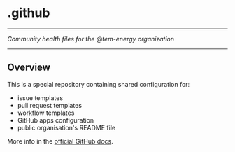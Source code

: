 # .github

---

*Community health files for the @tem-energy organization*

---

## Overview

This is a special repository containing shared configuration for:
- issue templates
- pull request templates
- workflow templates
- GitHub apps configuration
- public organisation's README file

More info in the [official GitHub docs](https://docs.github.com/en/communities/setting-up-your-project-for-healthy-contributions/creating-a-default-community-health-file).